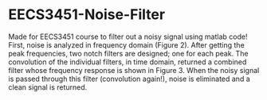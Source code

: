 # EECS3451-Noise-Filter
Made for EECS3451 course to filter out a noisy signal using matlab code!
First, noise is analyzed in frequency domain (Figure 2). After getting the peak frequencies, 
two  notch filters are designed; one for each peak. The convolution of the individual filters, 
in time  domain, returned a combined filter whose frequency response is shown in Figure 3. When
the noisy signal is passed through this filter (convolution again!), noise is eliminated and  a 
clean signal is returned.
